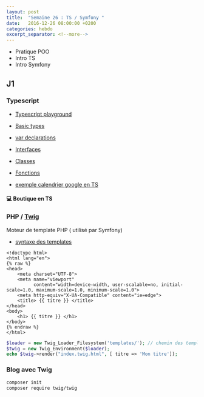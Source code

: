 ```yaml
---
layout: post
title:  "Semaine 26 : TS / Symfony "
date:   2016-12-26 08:00:00 +0200
categories: hebdo 
excerpt_separator: <!--more-->
---
```


- Pratique POO 
- Intro TS
- Intro Symfony

<!--more-->

## J1

### Typescript

- [Typescript playground](http://www.typescriptlang.org/play/index.html)

- [Basic types](http://www.typescriptlang.org/docs/handbook/basic-types.html)
- [var declarations](http://www.typescriptlang.org/docs/handbook/variable-declarations.html)
- [Interfaces](http://www.typescriptlang.org/docs/handbook/interfaces.html)
- [Classes](http://www.typescriptlang.org/docs/handbook/classes.html)
- [Fonctions](http://www.typescriptlang.org/docs/handbook/functions.html)

- [exemple calendrier google en TS](https://github.com/simplyon2/exemples-php/blob/master/ts/calendar/calendar.ts)

#### :computer: Boutique en TS

### PHP / [Twig](http://twig.sensiolabs.org)

Moteur de template PHP ( utilisé par Symfony)

- [syntaxe des templates](http://twig.sensiolabs.org/doc/templates.html)


```twig
<!doctype html>
<html lang="en">
{% raw %}
<head>
    <meta charset="UTF-8">
    <meta name="viewport"
          content="width=device-width, user-scalable=no, initial-scale=1.0, maximum-scale=1.0, minimum-scale=1.0">
    <meta http-equiv="X-UA-Compatible" content="ie=edge">
    <title> {{ titre }} </title>
</head>
<body>
    <h1> {{ titre }} </h1>
</body>
{% endraw %}
</html>
```

```php
$loader = new Twig_Loader_Filesystem('templates/'); // chemin des templates
$twig = new Twig_Environment($loader);
echo $twig->render("index.twig.html", [ titre => 'Mon titre']);
```

### Blog avec Twig

```bash
composer init
composer require twig/twig
```
